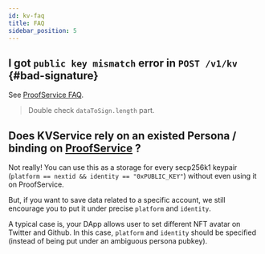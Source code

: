 ```yaml
---
id: kv-faq
title: FAQ
sidebar_position: 5
---
```


## I got `public key mismatch` error in `POST /v1/kv` {#bad-signature}

See [ProofService FAQ](../proof-service/faq.md#bad-signature).

> Double check `dataToSign.length` part.

## Does KVService rely on an existed Persona / binding on [ProofService](../proof-service/intro.md) ?

Not really! You can use this as a storage for every secp256k1 keypair
(`platform == nextid && identity == "0xPUBLIC_KEY"`) without even
using it on ProofService.

But, if you want to save data related to a specific account, we still
encourage you to put it under precise `platform` and `identity`.

A typical case is, your DApp allows user to set different NFT avatar
on Twitter and Github. In this case, `platform` and `identity` should
be specified (instead of being put under an ambiguous persona pubkey).
